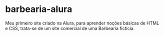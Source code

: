 # barbearia-alura
Meu primeiro site criado na Alura, para aprender noções básicas de HTML e CSS, trata-se de um site comercial de uma Barbearia fictícia. 
